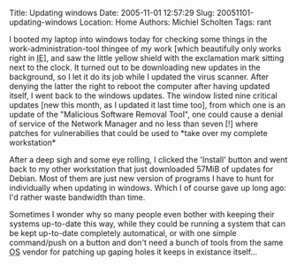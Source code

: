 Title: Updating windows
Date: 2005-11-01 12:57:29
Slug: 20051101-updating-windows
Location: Home
Authors: Michiel Scholten
Tags: rant

<p>I booted my laptop into windows today for checking some things in the work-administration-tool thingee of my work [which beautifully only works right in <acronym title="Internet Exploder">IE</acronym>], and saw the little yellow shield with the exclamation mark sitting next to the clock. It turned out to be downloading new updates in the background, so I let it do its job while I updated the virus scanner. After denying the latter the right to reboot the computer after having updated itself, I went back to the windows updates. The window listed nine critical updates [new this month, as I updated it last time too], from which one is an update of the "Malicious Software Removal Tool", one could cause a denial of service of the Network Manager and no less than seven [!] where patches for vulnerabilies that could be used to *take over my complete workstation*</p>

<p>After a deep sigh and some eye rolling, I clicked the 'Install' button and went back to my other workstation that just downloaded 57MiB of updates for Debian. Most of them are just new version of programs I have to hunt for individually when updating in windows. Which I of course gave up long ago: I'd rather waste bandwidth than time.</p>

<p>Sometimes I wonder why so many people even bother with keeping their systems up-to-date this way, while they could be running a system that can be kept up-to-date completely automatical, or with one simple command/push on a button and don't need a bunch of tools from the same <acronym title="Operating System">OS</acronym> vendor for patching up gaping holes it keeps in existance itself...</p>